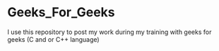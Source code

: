 # Geeks_For_Geeks
I use this repository to post my work during my training with geeks for geeks (C and or C++ language)
